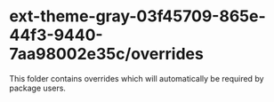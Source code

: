 # ext-theme-gray-03f45709-865e-44f3-9440-7aa98002e35c/overrides

This folder contains overrides which will automatically be required by package users.
